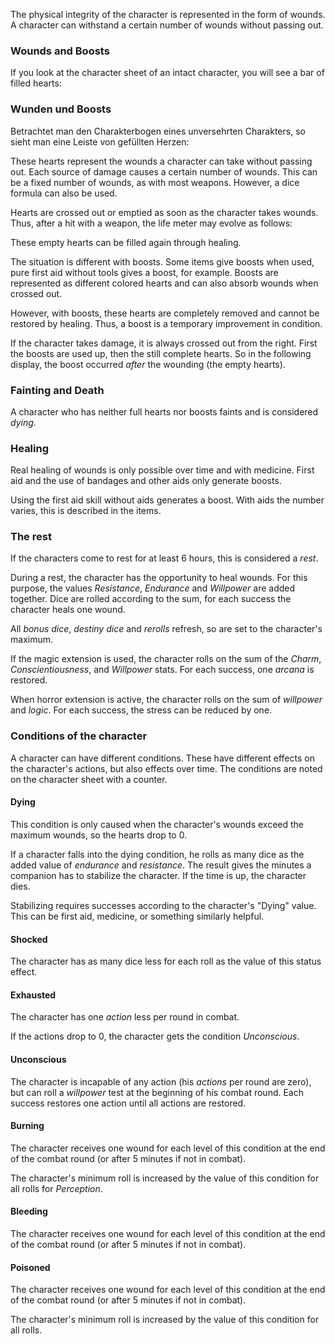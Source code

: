 The physical integrity of the character is represented in the form of wounds. A character can withstand a certain number of wounds without passing out. 

### Wounds and Boosts

If you look at the character sheet of an intact character, you will see a bar of filled hearts:

### Wunden und Boosts

Betrachtet man den Charakterbogen eines unversehrten Charakters, so sieht man eine Leiste von gefüllten Herzen:

<i class="fas fa-heart fa-2x text-danger"></i>
<i class="fas fa-heart fa-2x text-danger"></i>
<i class="fas fa-heart fa-2x text-danger"></i>
<i class="fas fa-heart fa-2x text-danger"></i>
<i class="fas fa-heart fa-2x text-danger"></i>
<i class="fas fa-heart fa-2x text-danger"></i>

These hearts represent the wounds a character can take without passing out. Each source of damage causes a certain number of wounds. This can be a fixed number of wounds, as with most weapons. However, a dice formula can also be used. 

Hearts are crossed out or emptied as soon as the character takes wounds. Thus, after a hit with a weapon, the life meter may evolve as follows:

<i class="fas fa-heart fa-2x text-danger"></i>
<i class="fas fa-heart fa-2x text-danger"></i>
<i class="fas fa-heart fa-2x text-danger"></i>
<i class="fas fa-heart fa-2x text-danger"></i>
<i class="far fa-heart fa-2x text-danger"></i>
<i class="far fa-heart fa-2x text-danger"></i>

These empty hearts can be filled again through healing. 

The situation is different with boosts. Some items give boosts when used, pure first aid without tools gives a boost, for example. Boosts are represented as different colored hearts and can also absorb wounds when crossed out. 

However, with boosts, these hearts are completely removed and cannot be restored by healing. Thus, a boost is a temporary improvement in condition.

If the character takes damage, it is always crossed out from the right. First the boosts are used up, then the still complete hearts. So in the following display, the boost occurred *after* the wounding (the empty hearts).

<i class="fas fa-heart fa-2x text-danger"></i>
<i class="fas fa-heart fa-2x text-danger"></i>
<i class="far fa-heart fa-2x text-danger"></i>
<i class="fas fa-heart fa-2x text-info"></i>
<i class="fas fa-heart fa-2x text-info"></i>
<i class="fas fa-heart fa-2x text-info"></i>

### Fainting and Death

A character who has neither full hearts nor boosts faints and is considered *dying*.

### Healing

Real healing of wounds is only possible over time and with medicine. First aid and the use of bandages and other aids only generate boosts. 

Using the first aid skill without aids generates a boost. With aids the number varies, this is described in the items. 

### The rest

If the characters come to rest for at least 6 hours, this is considered a *rest*.

During a rest, the character has the opportunity to heal wounds. For this purpose, the values *Resistance*, *Endurance* and *Willpower* are added together. Dice are rolled according to the sum, for each success the character heals one wound.

All *bonus dice*, *destiny dice* and *rerolls* refresh, so are set to the character's maximum.

If the magic extension is used, the character rolls on the sum of the *Charm*, *Conscientiousness*, and *Willpower* stats. For each success, one *arcana* is restored.

When horror extension is active, the character rolls on the sum of *willpower* and *logic*. For each success, the stress can be reduced by one.

### Conditions of the character

A character can have different conditions. These have different effects on the character's actions, but also effects over time. The conditions are noted on the character sheet with a counter.

#### Dying

This condition is only caused when the character's wounds exceed the maximum wounds, so the hearts drop to 0. 

If a character falls into the dying condition, he rolls as many dice as the added value of *endurance* and *resistance*. The result gives the minutes a companion has to stabilize the character. If the time is up, the character dies.

Stabilizing requires successes according to the character's "Dying" value. This can be first aid, medicine, or something similarly helpful.

#### Shocked

The character has as many dice less for each roll as the value of this status effect.

#### Exhausted

The character has one *action* less per round in combat.

If the actions drop to 0, the character gets the condition *Unconscious*.

#### Unconscious

The character is incapable of any action (his *actions* per round are zero), but can roll a *willpower* test at the beginning of his combat round. Each success restores one action until all actions are restored.

#### Burning

The character receives one wound for each level of this condition at the end of the combat round (or after 5 minutes if not in combat). 

The character's minimum roll is increased by the value of this condition for all rolls for *Perception*.

#### Bleeding

The character receives one wound for each level of this condition at the end of the combat round (or after 5 minutes if not in combat). 

#### Poisoned

The character receives one wound for each level of this condition at the end of the combat round (or after 5 minutes if not in combat).

The character's minimum roll is increased by the value of this condition for all rolls.
